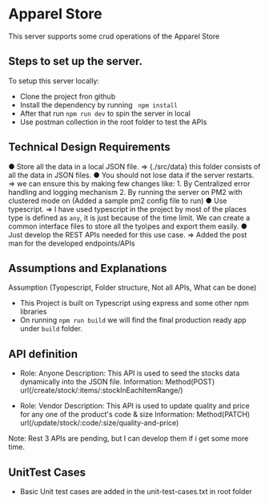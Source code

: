 # Apparel Store
This server supports some crud operations of the Apparel Store

## Steps to set up the server.
To setup this server locally:
- Clone the project fron github
- Install the dependency by running ``` npm install```
- After that run ```npm run dev``` to spin the server in local
- Use postman collection in the root folder to test the APIs

## Technical Design Requirements
● Store all the data in a local JSON file. 
    => {./src/data} this folder consists of all the data in JSON files.
● You should not lose data if the server restarts. 
    => we can ensure this by making few changes like:
        1. By Centralized error handling and logging mechanism
        2. By running the server on PM2 with clustered mode on (Added a sample pm2 config file to run)
● Use typescript.
    => I have used typescript in the project by most of the places type is defined as ```any```, it is just because of the time limit. We can create a common interface files to store all the tyo\pes and export them easily.
● Just develop the REST APIs needed for this use case.
    => Added the post man for the developed endpoints/APIs

## Assumptions and Explanations
Assumption (Tyopescript, Folder structure, Not all APIs, What can be done)
- This Project is built on Typescript using express and some other npm libraries
- On running   ```npm run build``` we will find the final production ready app under ```build``` folder.

## API definition
- Role: Anyone
  Description: This API is used to seed the stocks data dynamically into the JSON file.
  Information: Method(POST) url(/create/stock/:items/:stockInEachItemRange/)

- Role: Vendor
  Description: This API is used to update quality and price for any one of the product's code & size
  Information: Method(PATCH) url(/update/stock/:code/:size/quality-and-price)

Note: Rest 3 APIs are pending, but I can develop them if i get some more time.

## UnitTest Cases
- Basic Unit test cases are added in the unit-test-cases.txt in root folder

